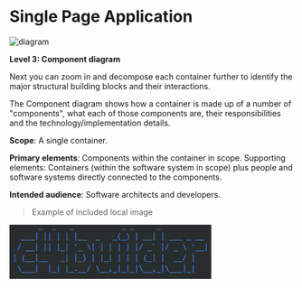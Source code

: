 # Single Page Application

![diagram](https://www.plantuml.com/plantuml/svg/0/TL9DRnf13BqZyH_SFO54sKjExILq4vLK945yjCe9cLrdr-dW6SrueLNL_rxDB269I4_ZyUTxpxuCYbxRdUdtFh2Kfgq86bKNFkMvnyEuPctQRHl8brQKHCUbtULOUKRPczQrUN7nSMvGT7qxomqg1SsBYqrXTyvAp7UfURytcppShrUR7pUhwMPs_VNwxcemZFx2YY8B-G4w7a4scT_0n3d39IfRoKQGFU4U0QM2fVCiDTn-BwBxYWploGVGXY0eAfTmH9coevj5oGifR55-njh0KXi2XpK1lemPPs_1RBxOLYhqlmV1uGYoPLSsZsMlqGtXJxy7070YFF2sLPPw1DcYioBM1M6f44Faut-AKXdo40n7k84hWcDXHFAsOr3hAH96HLZ6JzUoQdz5OzKGb2JgqO3TFb6fq5XJHRPHWbSiaqfqFi3OccK4sIo-y6ZzxWLpOJ24vp4fCObttiHv-yWcufntLbBhFusI_eU6F2MCnjOrLS02yTIWH84zqo6jaIfMQ3Za3NbWYUYEslTxV-FI5cIwBNK7j0wKndnRtj_bqzLglkns6zEEH9y5JQd3prtijBTteoTsPz5-xvAaIbV-3m00)

**Level 3: Component diagram**

Next you can zoom in and decompose each container further to identify the major structural building blocks and their interactions.

The Component diagram shows how a container is made up of a number of "components", what each of those components are, their responsibilities and the technology/implementation details.

**Scope**: A single container.

**Primary elements**: Components within the container in scope.
Supporting elements: Containers (within the software system in scope) plus people and software systems directly connected to the components.

**Intended audience**: Software architects and developers.

> Example of included local image

![](2020-01-10-16-21-41.png)